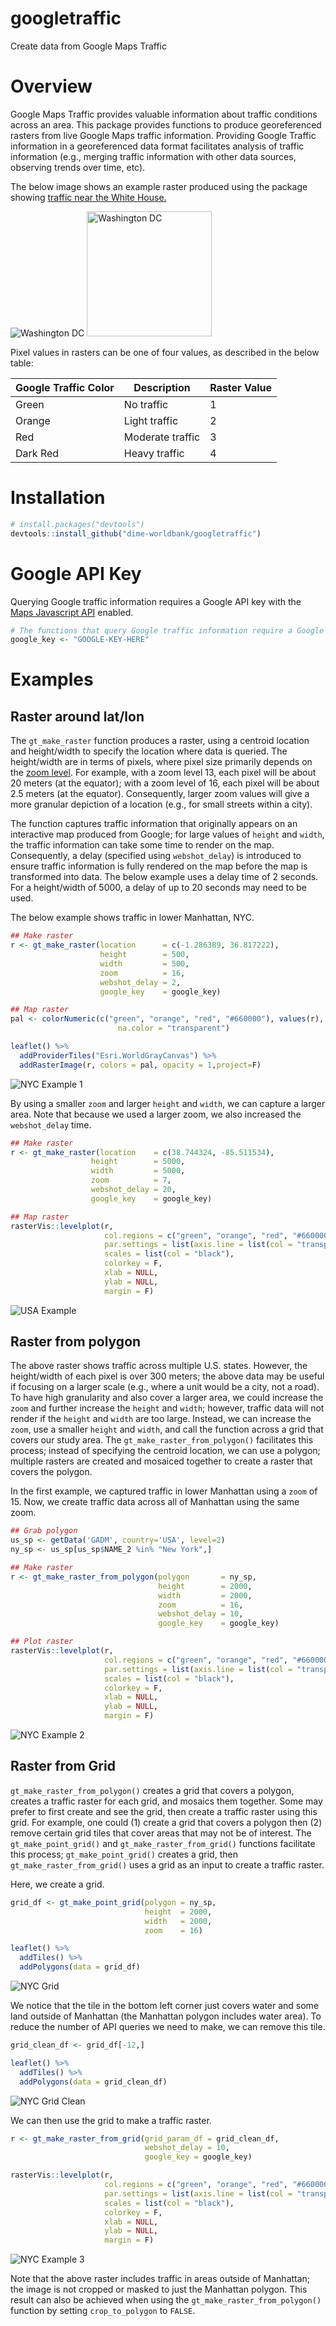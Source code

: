 # googletraffic
Create data from Google Maps Traffic

# Overview

Google Maps Traffic provides valuable information about traffic conditions across an area. This package provides functions to produce georeferenced rasters from live Google Maps traffic information. Providing Google Traffic information in a georeferenced data format facilitates analysis of traffic information (e.g., merging traffic information with other data sources, observing trends over time, etc).

The below image shows an example raster produced using the package showing [traffic near the White House.](https://www.google.com/maps/place/38%C2%B054'05.9%22N+77%C2%B002'11.7%22W/@38.9010952,-77.0350844,16.08z/data=!4m6!3m5!1s0x0:0xdfa7b78027c7aac6!7e2!8m2!3d38.9016494!4d-77.0365891!5m1!1e1)

![Washington DC](images/dc.jpg)
<img src="images/dc.jpg" alt="Washington DC" width="200"/>

Pixel values in rasters can be one of four values, as described in the below table:

| Google Traffic Color | Description | Raster Value |
| -------------------- | ----------- | ------------ |
| Green                | No traffic       | 1       |
| Orange               | Light traffic    | 2       |
| Red                  | Moderate traffic | 3       |
| Dark Red             | Heavy traffic    | 4       |

# Installation

```r  
# install.packages("devtools")
devtools::install_github("dime-worldbank/googletraffic")
```

# Google API Key

Querying Google traffic information requires a Google API key with the [Maps Javascript API](https://developers.google.com/maps/documentation/javascript/overview) enabled.

```r
# The functions that query Google traffic information require a Google API key.
google_key <- "GOOGLE-KEY-HERE"
```

# Examples

## Raster around lat/lon

The `gt_make_raster` function produces a raster, using a centroid location and height/width to specify the location where data is queried. The height/width are in terms of pixels, where pixel size primarily depends on the [zoom level](https://wiki.openstreetmap.org/wiki/Zoom_levels). For example, with a zoom level 13, each pixel will be about 20 meters (at the equator); with a zoom level of 16, each pixel will be about 2.5 meters (at the equator). Consequently, larger zoom values will give a more granular depiction of a location (e.g., for small streets within a city).

The function captures traffic information that originally appears on an interactive map produced from Google; for large values of `height` and `width`, the traffic information can take some time to render on the map. Consequently, a delay (specified using `webshot_delay`) is introduced to ensure traffic information is fully rendered on the map before the map is transformed into data. The below example uses a delay time of 2 seconds. For a height/width of 5000, a delay of up to 20 seconds may need to be used.

The below example shows traffic in lower Manhattan, NYC.
```r  
## Make raster
r <- gt_make_raster(location      = c(-1.286389, 36.817222),
                    height        = 500,
                    width         = 500,
                    zoom          = 16,
                    webshot_delay = 2,
                    google_key    = google_key)

## Map raster
pal <- colorNumeric(c("green", "orange", "red", "#660000"), values(r),
                        na.color = "transparent")

leaflet() %>%
  addProviderTiles("Esri.WorldGrayCanvas") %>%
  addRasterImage(r, colors = pal, opacity = 1,project=F)

```

![NYC Example 1](images/nyc_small.jpg)

By using a smaller `zoom` and larger `height` and `width`, we can capture a larger area. Note that because we used a larger zoom, we also increased the `webshot_delay` time.
```r  
## Make raster
r <- gt_make_raster(location    = c(38.744324, -85.511534),
                  height        = 5000,
                  width         = 5000,
                  zoom          = 7,
                  webshot_delay = 20,
                  google_key    = google_key)

## Map raster
rasterVis::levelplot(r,
                     col.regions = c("green", "orange", "red", "#660000"),
                     par.settings = list(axis.line = list(col = "transparent")),
                     scales = list(col = "black"),
                     colorkey = F,
                     xlab = NULL,
                     ylab = NULL,
                     margin = F)
```

![USA Example](images/usa.jpg)

## Raster from polygon

The above raster shows traffic across multiple U.S. states. However, the height/width of each pixel is over 300 meters; the above data may be useful if focusing on a larger scale (e.g., where a unit would be a city, not a road). To have high granularity and also cover a larger area, we could increase the `zoom` and further increase the `height` and `width`; however, traffic data will not render if the `height` and `width` are too large. Instead, we can increase the `zoom`, use a smaller `height` and `width`, and call the function across a grid that covers our study area. The `gt_make_raster_from_polygon()` facilitates this process; instead of specifying the centroid location, we can use a polygon; multiple rasters are created and mosaiced together to create a raster that covers the polygon.

In the first example, we captured traffic in lower Manhattan using a `zoom` of 15. Now, we create traffic data across all of Manhattan using the same zoom.

```r  
## Grab polygon
us_sp <- getData('GADM', country='USA', level=2)
ny_sp <- us_sp[us_sp$NAME_2 %in% "New York",]

## Make raster
r <- gt_make_raster_from_polygon(polygon       = ny_sp,
                                 height        = 2000,
                                 width         = 2000,
                                 zoom          = 16,
                                 webshot_delay = 10,
                                 google_key    = google_key)

## Plot raster
rasterVis::levelplot(r,
                     col.regions = c("green", "orange", "red", "#660000"),
                     par.settings = list(axis.line = list(col = "transparent")),
                     scales = list(col = "black"),
                     colorkey = F,
                     xlab = NULL,
                     ylab = NULL,
                     margin = F)
```

![NYC Example 2](images/nyc_large.jpg)

## Raster from Grid

`gt_make_raster_from_polygon()` creates a grid that covers a polygon, creates a traffic raster for each grid, and mosaics them together. Some may prefer to first create and see the grid, then create a traffic raster using this grid. For example, one could (1) create a grid that covers a polygon then (2) remove certain grid tiles that cover areas that may not be of interest. The `gt_make_point_grid()` and `gt_make_raster_from_grid()` functions facilitate this process; `gt_make_point_grid()` creates a grid, then `gt_make_raster_from_grid()` uses a grid as an input to create a traffic raster.

Here, we create a grid.
```r
grid_df <- gt_make_point_grid(polygon = ny_sp,
                              height  = 2000,
                              width   = 2000,
                              zoom    = 16)

leaflet() %>%
  addTiles() %>%
  addPolygons(data = grid_df)
```

![NYC Grid](images/nyc_grid.jpg)


We notice that the tile in the bottom left corner just covers water and some land outside of Manhattan (the Manhattan polygon includes water area). To reduce the number of API queries we need to make, we can remove this tile.

```r
grid_clean_df <- grid_df[-12,]

leaflet() %>%
  addTiles() %>%
  addPolygons(data = grid_clean_df)
```

![NYC Grid Clean](images/nyc_grid_clean.jpg)

We can then use the grid to make a traffic raster.
```r
r <- gt_make_raster_from_grid(grid_param_df = grid_clean_df,
                              webshot_delay = 10,
                              google_key = google_key)

rasterVis::levelplot(r,
                     col.regions = c("green", "orange", "red", "#660000"),
                     par.settings = list(axis.line = list(col = "transparent")),
                     scales = list(col = "black"),
                     colorkey = F,
                     xlab = NULL,
                     ylab = NULL,
                     margin = F)
```

![NYC Example 3](images/nyc_large_from_grid.jpg)

Note that the above raster includes traffic in areas outside of Manhattan; the image is not cropped or masked to just the Manhattan polygon. This result can also be achieved when using the `gt_make_raster_from_polygon()` function by setting `crop_to_polygon` to `FALSE`.
